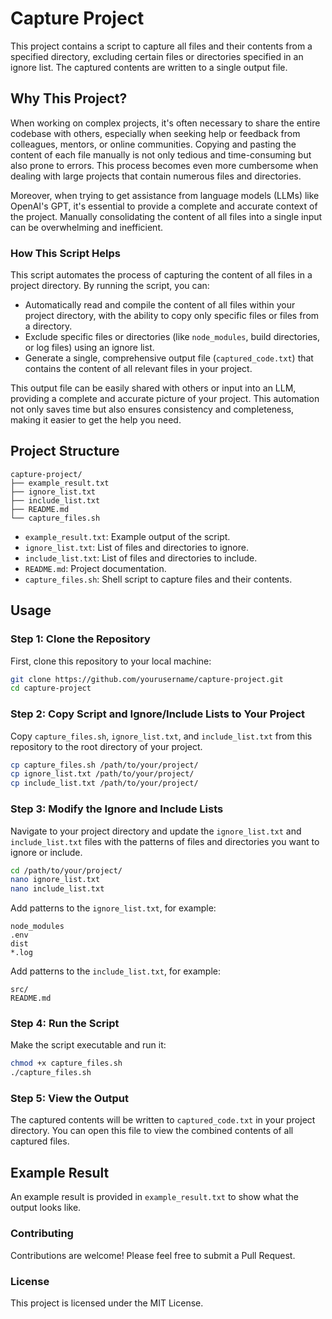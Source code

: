 # Capture Project

This project contains a script to capture all files and their contents from a specified directory, excluding certain files or directories specified in an ignore list. The captured contents are written to a single output file.

## Why This Project?

When working on complex projects, it's often necessary to share the entire codebase with others, especially when seeking help or feedback from colleagues, mentors, or online communities. Copying and pasting the content of each file manually is not only tedious and time-consuming but also prone to errors. This process becomes even more cumbersome when dealing with large projects that contain numerous files and directories.

Moreover, when trying to get assistance from language models (LLMs) like OpenAI's GPT, it's essential to provide a complete and accurate context of the project. Manually consolidating the content of all files into a single input can be overwhelming and inefficient.

### How This Script Helps

This script automates the process of capturing the content of all files in a project directory. By running the script, you can:

- Automatically read and compile the content of all files within your project directory, with the ability to copy only specific files or files from a directory.
- Exclude specific files or directories (like `node_modules`, build directories, or log files) using an ignore list.
- Generate a single, comprehensive output file (`captured_code.txt`) that contains the content of all relevant files in your project.

This output file can be easily shared with others or input into an LLM, providing a complete and accurate picture of your project. This automation not only saves time but also ensures consistency and completeness, making it easier to get the help you need.

## Project Structure

```
capture-project/
├── example_result.txt
├── ignore_list.txt
├── include_list.txt
├── README.md
└── capture_files.sh
```

- `example_result.txt`: Example output of the script.
- `ignore_list.txt`: List of files and directories to ignore.
- `include_list.txt`: List of files and directories to include.
- `README.md`: Project documentation.
- `capture_files.sh`: Shell script to capture files and their contents.

## Usage

### Step 1: Clone the Repository

First, clone this repository to your local machine:

```bash
git clone https://github.com/yourusername/capture-project.git
cd capture-project
```

### Step 2: Copy Script and Ignore/Include Lists to Your Project

Copy `capture_files.sh`, `ignore_list.txt`, and `include_list.txt` from this repository to the root directory of your project.

```bash
cp capture_files.sh /path/to/your/project/
cp ignore_list.txt /path/to/your/project/
cp include_list.txt /path/to/your/project/
```

### Step 3: Modify the Ignore and Include Lists

Navigate to your project directory and update the `ignore_list.txt` and `include_list.txt` files with the patterns of files and directories you want to ignore or include.

```bash
cd /path/to/your/project/
nano ignore_list.txt
nano include_list.txt
```

Add patterns to the `ignore_list.txt`, for example:

```
node_modules
.env
dist
*.log
```

Add patterns to the `include_list.txt`, for example:

```
src/
README.md
```

### Step 4: Run the Script

Make the script executable and run it:

```bash
chmod +x capture_files.sh
./capture_files.sh
```

### Step 5: View the Output

The captured contents will be written to `captured_code.txt` in your project directory. You can open this file to view the combined contents of all captured files.

## Example Result

An example result is provided in `example_result.txt` to show what the output looks like.

### Contributing

Contributions are welcome! Please feel free to submit a Pull Request.

### License

This project is licensed under the MIT License.